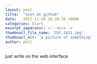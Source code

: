```yaml
---
layout: post
title:  "test on github"
date:   2017-11-26 20:20:39 +0000
categories: Start 
excerpt_separator: <!--more-->
thumbnail_file_name: 'DSC_1631.jpg'
thumbnail_alt: 'a picture of something'
author: phil
---
```

just write on the web interface
